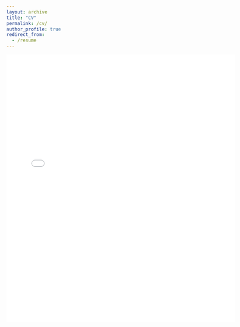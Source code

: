 ```yaml
---
layout: archive
title: "CV"
permalink: /cv/
author_profile: true
redirect_from:
  - /resume
---
```


<embed src="{{ site.baseurl }}/files/Bonface_Oywa_Resume.pdf" width="600" height="700" type='application/pdf'>